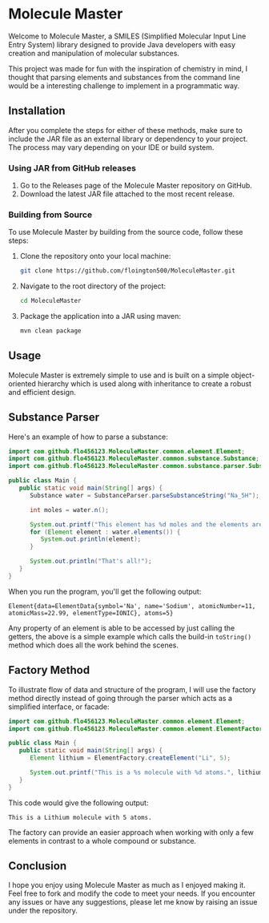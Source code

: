 # Molecule Master

Welcome to Molecule Master, a SMILES (Simplified Molecular Input Line Entry System) library designed to provide Java 
developers with easy creation and manipulation of molecular substances.

This project was made for fun with the inspiration of chemistry in mind, I thought that parsing elements and substances
from the command line would be a interesting challenge to implement in a programmatic way. 

## Installation

After you complete the steps for either of these methods,
make sure to include the JAR file as an external library or dependency to your project.
The process may vary depending on your IDE or build system.


### Using JAR from GitHub releases
1. Go to the Releases page of the Molecule Master repository on GitHub.
2. Download the latest JAR file attached to the most recent release.

### Building from Source
To use Molecule Master by building from the source code, follow these steps:

1. Clone the repository onto your local machine: 
    ```bash
    git clone https://github.com/floington500/MoleculeMaster.git
    ```
   
2. Navigate to the root directory of the project:
    ```bash
    cd MoleculeMaster
    ```
   
3. Package the application into a JAR using maven:
    ```bash
    mvn clean package
    ```

## Usage

Molecule Master is extremely simple to use and is built on a simple object-oriented hierarchy which is used along with
inheritance to create a robust and efficient design.

## Substance Parser

Here's an example of how to parse a substance:

```java
import com.github.flo456123.MoleculeMaster.common.element.Element;
import com.github.flo456123.MoleculeMaster.common.substance.Substance;
import com.github.flo456123.MoleculeMaster.common.substance.parser.SubstanceParser;

public class Main {
   public static void main(String[] args) {
      Substance water = SubstanceParser.parseSubstanceString("Na_5H");

      int moles = water.n();

      System.out.printf("This element has %d moles and the elements are:%n", moles);
      for (Element element : water.elements()) {
         System.out.println(element);
      }

      System.out.println("That's all!");
   }
}

```

When you run the program, you'll get the following output:

```
Element{data=ElementData{symbol='Na', name='Sodium', atomicNumber=11, atomicMass=22.99, elementType=IONIC}, atoms=5}
```

Any property of an element is able to be accessed by just calling the getters, the above is a simple example which 
calls the build-in `toString()` method which does all the work behind the scenes.

## Factory Method

To illustrate flow of data and structure of the program, I will use the factory method directly instead of going through
the parser which acts as a simplified interface, or facade:

```java
import com.github.flo456123.MoleculeMaster.common.element.Element;
import com.github.flo456123.MoleculeMaster.common.element.ElementFactory;

public class Main {
   public static void main(String[] args) {
      Element lithium = ElementFactory.createElement("Li", 5);

      System.out.printf("This is a %s molecule with %d atoms.", lithium.data().name(), lithium.atoms());
   }
}
```

This code would give the following output:

```
This is a Lithium molecule with 5 atoms.
```

The factory can provide an easier approach when working with only a few elements in contrast to a whole compound or 
substance.

## Conclusion

I hope you enjoy using Molecule Master as much as I enjoyed making it. Feel free to fork and modify the code to meet 
your needs. If you encounter any issues or have any suggestions, please let me know by raising an issue under the 
repository.
